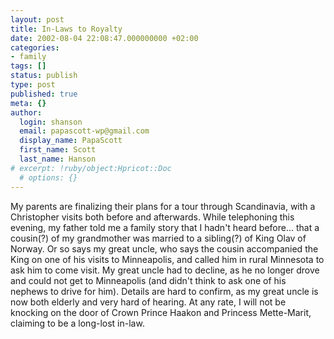 ```yaml
---
layout: post
title: In-Laws to Royalty
date: 2002-08-04 22:08:47.000000000 +02:00
categories:
- family
tags: []
status: publish
type: post
published: true
meta: {}
author:
  login: shanson
  email: papascott-wp@gmail.com
  display_name: PapaScott
  first_name: Scott
  last_name: Hanson
# excerpt: !ruby/object:Hpricot::Doc
  # options: {}
---
```

<p>My parents are finalizing their plans for a tour through Scandinavia, with a Christopher visits both before and afterwards. While telephoning this evening, my father told me a family story that I hadn't heard before... that a cousin(?) of my grandmother was married to a sibling(?) of King Olav of Norway. Or so says my great uncle, who says the cousin accompanied the King on one of his visits to Minneapolis, and called him in rural Minnesota to ask him to come visit. My great uncle had to decline, as he no longer drove and could not get to Minneapolis (and didn't think to ask one of his nephews to drive for him). Details are hard to confirm, as my great uncle is now both elderly and very hard of hearing. At any rate, I will not be knocking on the door of Crown Prince Haakon and Princess Mette-Marit, claiming to be a long-lost in-law.</p>
